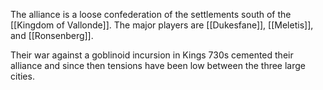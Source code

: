 The alliance is a loose confederation of the settlements south of the [[Kingdom of Vallonde]]. The major players are [[Dukesfane]], [[Meletis]], and [[Ronsenberg]]. 

Their war against a goblinoid incursion in Kings 730s cemented their alliance and since then tensions have been low between the three large cities. 